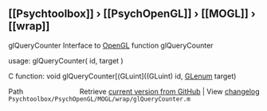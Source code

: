 ## [[Psychtoolbox]] &#8250; [[PsychOpenGL]] &#8250; [[MOGL]] &#8250; [[wrap]]

glQueryCounter  Interface to [OpenGL](OpenGL) function glQueryCounter  
  
usage:  glQueryCounter( id, target )  
  
C function:  void glQueryCounter[(GLuint]((GLuint) id, [GLenum](GLenum) target)  




<div class="code_header" style="text-align:right;">
  <span style="float:left;">Path&nbsp;&nbsp;</span> <span class="counter">Retrieve <a href=
  "https://raw.github.com/Psychtoolbox-3/Psychtoolbox-3/beta/Psychtoolbox/PsychOpenGL/MOGL/wrap/glQueryCounter.m">current version from GitHub</a> | View <a href=
  "https://github.com/Psychtoolbox-3/Psychtoolbox-3/commits/beta/Psychtoolbox/PsychOpenGL/MOGL/wrap/glQueryCounter.m">changelog</a></span>
</div>
<div class="code">
  <code>Psychtoolbox/PsychOpenGL/MOGL/wrap/glQueryCounter.m</code>
</div>

